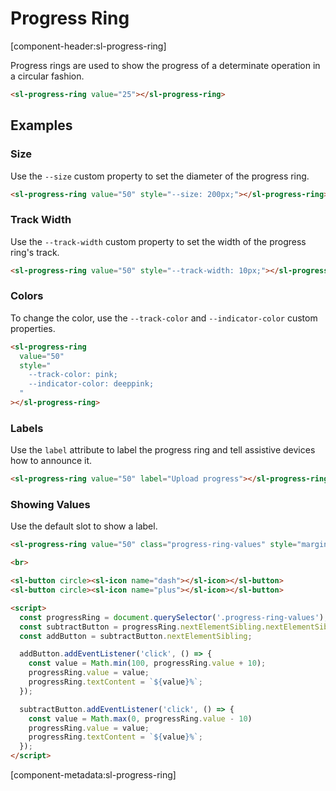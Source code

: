 # Progress Ring

[component-header:sl-progress-ring]

Progress rings are used to show the progress of a determinate operation in a circular fashion.

```html preview
<sl-progress-ring value="25"></sl-progress-ring>
```

## Examples

### Size

Use the `--size` custom property to set the diameter of the progress ring.

```html preview
<sl-progress-ring value="50" style="--size: 200px;"></sl-progress-ring>
```

### Track Width

Use the `--track-width` custom property to set the width of the progress ring's track.

```html preview
<sl-progress-ring value="50" style="--track-width: 10px;"></sl-progress-ring>
```

### Colors

To change the color, use the `--track-color` and `--indicator-color` custom properties.

```html preview
<sl-progress-ring 
  value="50" 
  style="
    --track-color: pink; 
    --indicator-color: deeppink;
  "
></sl-progress-ring>
```

### Labels

Use the `label` attribute to label the progress ring and tell assistive devices how to announce it.

```html preview
<sl-progress-ring value="50" label="Upload progress"></sl-progress-ring>
```

### Showing Values

Use the default slot to show a label.

```html preview
<sl-progress-ring value="50" class="progress-ring-values" style="margin-bottom: .5rem;">50%</sl-progress-ring>

<br>

<sl-button circle><sl-icon name="dash"></sl-icon></sl-button>
<sl-button circle><sl-icon name="plus"></sl-icon></sl-button>

<script>
  const progressRing = document.querySelector('.progress-ring-values');
  const subtractButton = progressRing.nextElementSibling.nextElementSibling;
  const addButton = subtractButton.nextElementSibling;

  addButton.addEventListener('click', () => {
    const value = Math.min(100, progressRing.value + 10);
    progressRing.value = value;
    progressRing.textContent = `${value}%`;
  });

  subtractButton.addEventListener('click', () => {
    const value = Math.max(0, progressRing.value - 10)
    progressRing.value = value;
    progressRing.textContent = `${value}%`;
  });
</script>
```

[component-metadata:sl-progress-ring]
